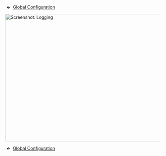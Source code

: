 <!-- Filename: Help4.x:Site_Global_Configuration_Logging / Display title: Site Global Configuration Logging -->

 **←**  [Global
Configuration](https://docs.joomla.org/Help4.x:Site_Global_Configuration/en#logging "Help4.x:Site Global Configuration/en")

<img
src="https://docs.joomla.org/images/thumb/8/80/Help-4x-Global-Configuration-logging-subscreen-en.png/800px-Help-4x-Global-Configuration-logging-subscreen-en.png"
decoding="async"
srcset="https://docs.joomla.org/images/thumb/8/80/Help-4x-Global-Configuration-logging-subscreen-en.png/1200px-Help-4x-Global-Configuration-logging-subscreen-en.png 1.5x, https://docs.joomla.org/images/thumb/8/80/Help-4x-Global-Configuration-logging-subscreen-en.png/1600px-Help-4x-Global-Configuration-logging-subscreen-en.png 2x"
data-file-width="1881" data-file-height="974" width="800" height="414"
alt="Screenshot: Logging" />

 **←**  [Global
Configuration](https://docs.joomla.org/Help4.x:Site_Global_Configuration/en#logging "Help4.x:Site Global Configuration/en")
